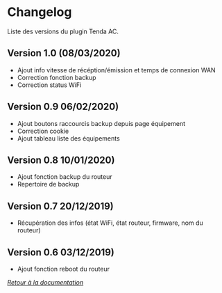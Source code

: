 Changelog
=========

Liste des versions du plugin Tenda AC.

Version 1.0 (08/03/2020)
-------------------------
* Ajout info vitesse de récéption/émission et temps de connexion WAN
* Correction fonction backup
* Correction status WiFi

Version 0.9 06/02/2020)
-------------------------
* Ajout boutons raccourcis backup depuis page équipement
* Correction cookie
* Ajout tableau liste des équipements

Version 0.8 10/01/2020)
-------------------------
* Ajout fonction backup du routeur
* Repertoire de backup

Version 0.7 20/12/2019)
-------------------------
* Récupération des infos (état WiFi, état routeur, firmware, nom du routeur)

Version 0.6 03/12/2019)
-------------------------
* Ajout fonction reboot du routeur

*[Retour à la documentation](index.md)*
